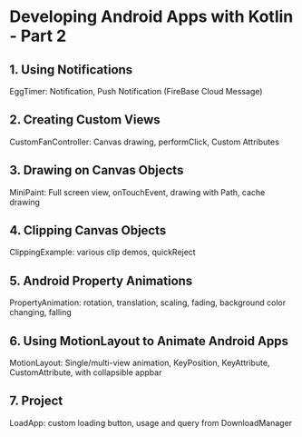 # Developing Android Apps with Kotlin - Part 2

## 1. Using Notifications
EggTimer: Notification, Push Notification (FireBase Cloud Message)

## 2. Creating Custom Views
CustomFanController: Canvas drawing, performClick, Custom Attributes

## 3. Drawing on Canvas Objects
MiniPaint: Full screen view, onTouchEvent, drawing with Path, cache drawing

## 4. Clipping Canvas Objects
ClippingExample: various clip demos, quickReject

## 5. Android Property Animations
PropertyAnimation: rotation, translation, scaling, fading, background color changing, falling 

## 6. Using MotionLayout to Animate Android Apps
MotionLayout: Single/multi-view animation, KeyPosition, KeyAttribute, CustomAttribute, with collapsible appbar

## 7. Project
LoadApp: custom loading button, usage and query from DownloadManager
